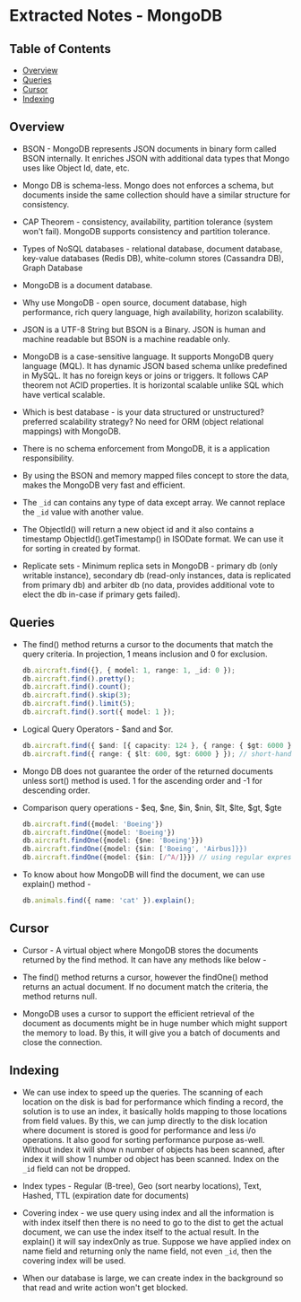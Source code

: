 # Extracted Notes - MongoDB

## Table of Contents

- [Overview](#overview)
- [Queries](#queries)
- [Cursor](#cursor)
- [Indexing](#indexing)

## Overview

- BSON - MongoDB represents JSON documents in binary form called BSON internally. It enriches JSON with additional data types that Mongo uses like Object Id, date, etc.

- Mongo DB is schema-less. Mongo does not enforces a schema, but documents inside the same collection should have a similar structure for consistency.

- CAP Theorem - consistency, availability, partition tolerance (system won't fail). MongoDB supports consistency and partition tolerance.

- Types of NoSQL databases - relational database, document database, key-value databases (Redis DB), white-column stores (Cassandra DB), Graph Database

- MongoDB is a document database.

- Why use MongoDB - open source, document database, high performance, rich query language, high availability, horizon scalability.

- JSON is a UTF-8 String but BSON is a Binary. JSON is human and machine readable but BSON is a machine readable only.

- MongoDB is a case-sensitive language. It supports MongoDB query language (MQL). It has dynamic JSON based schema unlike predefined in MySQL. It has no foreign keys or joins or triggers. It follows CAP theorem not ACID properties. It is horizontal scalable unlike SQL which have vertical scalable.

- Which is best database - is your data structured or unstructured? preferred scalability strategy? No need for ORM (object relational mappings) with MongoDB.

- There is no schema enforcement from MongoDB, it is a application responsibility.

- By using the BSON and memory mapped files concept to store the data, makes the MongoDB very fast and efficient.

- The `_id` can contains any type of data except array. We cannot replace the `_id` value with another value.

- The ObjectId() will return a new object id and it also contains a timestamp ObjectId().getTimestamp() in ISODate format. We can use it for sorting in created by format.

- Replicate sets - Minimum replica sets in MongoDB - primary db (only writable instance), secondary db (read-only instances, data is replicated from primary db) and arbiter db (no data, provides additional vote to elect the db in-case if primary gets failed).

## Queries

- The find() method returns a cursor to the documents that match the query criteria. In projection, 1 means inclusion and 0 for exclusion.

  ```typescript
  db.aircraft.find({}, { model: 1, range: 1, _id: 0 });
  db.aircraft.find().pretty();
  db.aircraft.find().count();
  db.aircraft.find().skip(3);
  db.aircraft.find().limit(5);
  db.aircraft.find().sort({ model: 1 });
  ```

- Logical Query Operators - $and and $or.

  ```typescript
  db.aircraft.find({ $and: [{ capacity: 124 }, { range: { $gt: 6000 } }] });
  db.aircraft.find({ range: { $lt: 600, $gt: 6000 } }); // short-hand syntax if same field
  ```

- Mongo DB does not guarantee the order of the returned documents unless sort() method is used. 1 for the ascending order and -1 for descending order.

- Comparison query operations - $eq, $ne, $in, $nin, $lt, $lte, $gt, $gte

  ```typescript
  db.aircraft.find({model: 'Boeing'})
  db.aircraft.findOne({model: 'Boeing'})
  db.aircraft.findOne({model: {$ne: 'Boeing'}})
  db.aircraft.findOne({model: {$in: ['Boeing', 'Airbus]}})
  db.aircraft.findOne({model: {$in: [/^A/]}}) // using regular expression
  ```

- To know about how MongoDB will find the document, we can use explain() method -

  ```typescript
  db.animals.find({ name: 'cat' }).explain();
  ```

## Cursor

- Cursor - A virtual object where MongoDB stores the documents returned by the find method. It can have any methods like below -

- The find() method returns a cursor, however the findOne() method returns an actual document. If no document match the criteria, the method returns null.

- MongoDB uses a cursor to support the efficient retrieval of the document as documents might be in huge number which might support the memory to load. By this, it will give you a batch of documents and close the connection.

## Indexing

- We can use index to speed up the queries. The scanning of each location on the disk is bad for performance which finding a record, the solution is to use an index, it basically holds mapping to those locations from field values. By this, we can jump directly to the disk location where document is stored is good for performance and less i/o operations. It also good for sorting performance purpose as-well. Without index it will show n number of objects has been scanned, after index it will show 1 number od object has been scanned. Index on the `_id` field can not be dropped.

- Index types - Regular (B-tree), Geo (sort nearby locations), Text, Hashed, TTL (expiration date for documents)

- Covering index - we use query using index and all the information is with index itself then there is no need to go to the dist to get the actual document, we can use the index itself to the actual result. In the explain() it will say indexOnly as true. Suppose we have applied index on name field and returning only the name field, not even `_id`, then the covering index will be used.

- When our database is large, we can create index in the background so that read and write action won't get blocked.
